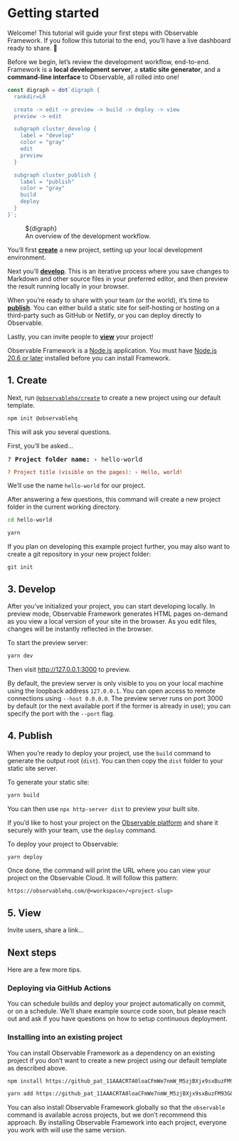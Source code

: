 # Getting started

Welcome! This tutorial will guide your first steps with Observable Framework. If you follow this tutorial to the end, you’ll have a live dashboard ready to share. 🚀

Before we begin, let’s review the development workflow, end-to-end. Framework is a **local development server**, a **static site generator**, and a **command-line interface** to Observable, all rolled into one!

```js
const digraph = dot`digraph {
  rankdir=LR

  create -> edit -> preview -> build -> deploy -> view
  preview -> edit

  subgraph cluster_develop {
    label = "develop"
    color = "gray"
    edit
    preview
  }

  subgraph cluster_publish {
    label = "publish"
    color = "gray"
    build
    deploy
  }
}`;
```

<figure style="max-width: 960px;">
  ${digraph}
  <figcaption>An overview of the development workflow.</figcaption>
</figure>

You’ll first [**create**](#2.-create) a new project, setting up your local development environment.

Next you’ll [**develop**](#3.-develop). This is an iterative process where you save changes to Markdown and other source files in your preferred editor, and then preview the result running locally in your browser.

When you’re ready to share with your team (or the world), it’s time to [**publish**](#4.-publish). You can either build a static site for self-hosting or hosting on a third-party such as GitHub or Netlify, or you can deploy directly to Observable.

Lastly, you can invite people to [**view**](#5.-view) your project!

<div class="tip">Observable Framework is a <a href="https://nodejs.org/">Node.js</a> application. You must have <a href="https://nodejs.org/en/download">Node.js 20.6 or later</a> installed before you can install Framework.</div>

## 1. Create

Next, run [`@observablehq/create`](https://www.npmjs.com/package/@observablehq/create) to create a new project using our default template.

```sh
npm init @observablehq
```

This will ask you several questions.

First, you’ll be asked…

<pre>
? <b>Project folder name:</b> › hello-world
</pre>

```ini
? Project title (visible on the pages): › Hello, world!
```

We’ll use the name `hello-world` for our project.

After answering a few questions, this command will create a new project folder in the current working directory.

```sh
cd hello-world
```

```sh
yarn
```

<div class="tip">
  If you plan on developing this example project further, you may also want to create a git repository in your new project folder:
  <pre><code class="language-sh">git init</code></pre>
</div>

## 3. Develop

After you’ve initialized your project, you can start developing locally. In preview mode, Observable Framework generates HTML pages on-demand as you view a local version of your site in the browser. As you edit files, changes will be instantly reflected in the browser.

To start the preview server:

```sh
yarn dev
```

Then visit <http://127.0.0.1:3000> to preview.

By default, the preview server is only visible to you on your local machine using the loopback address `127.0.0.1`. You can open access to remote connections using <nobr>`--host 0.0.0.0`</nobr>. The preview server runs on port 3000 by default (or the next available port if the former is already in use); you can specify the port with the <nobr>`--port`</nobr> flag.

## 4. Publish

When you’re ready to deploy your project, use the `build` command to generate the output root (`dist`). You can then copy the `dist` folder to your static site server.

To generate your static site:

```sh
yarn build
```

You can then use `npx http-server dist` to preview your built site.

If you’d like to host your project on the [Observable platform](https://observablehq.com) and share it securely with your team, use the `deploy` command.

To deploy your project to Observable:

```sh
yarn deploy
```

Once done, the command will print the URL where you can view your project on the Observable Cloud. It will follow this pattern:

```
https://observablehq.com/@<workspace>/<project-slug>
```

## 5. View

Invite users, share a link…

## Next steps

Here are a few more tips.

### Deploying via GitHub Actions

You can schedule builds and deploy your project automatically on commit, or on a schedule. We’ll share example source code soon, but please reach out and ask if you have questions on how to setup continuous deployment.

### Installing into an existing project

You can install Observable Framework as a dependency on an existing project if you don’t want to create a new project using our default template as described above.

```sh
npm install https://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@github.com/observablehq/cli
```

```sh
yarn add https://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@github.com/observablehq/cli
```

You can also install Observable Framework globally so that the `observable` command is available across projects, but we don’t recommend this approach. By installing Observable Framework into each project, everyone you work with will use the same version.
